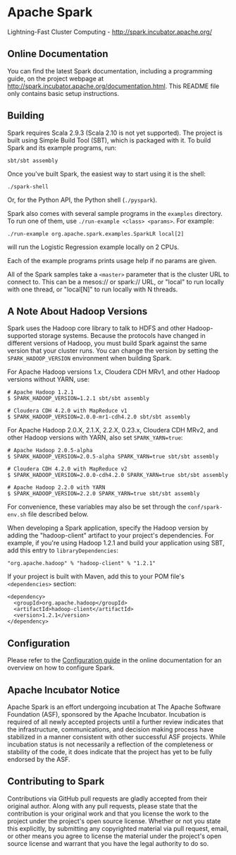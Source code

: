 # Apache Spark

Lightning-Fast Cluster Computing - <http://spark.incubator.apache.org/>


## Online Documentation

You can find the latest Spark documentation, including a programming
guide, on the project webpage at <http://spark.incubator.apache.org/documentation.html>.
This README file only contains basic setup instructions.


## Building

Spark requires Scala 2.9.3 (Scala 2.10 is not yet supported). The project is
built using Simple Build Tool (SBT), which is packaged with it. To build
Spark and its example programs, run:

    sbt/sbt assembly

Once you've built Spark, the easiest way to start using it is the shell:

    ./spark-shell

Or, for the Python API, the Python shell (`./pyspark`).

Spark also comes with several sample programs in the `examples` directory.
To run one of them, use `./run-example <class> <params>`. For example:

    ./run-example org.apache.spark.examples.SparkLR local[2]

will run the Logistic Regression example locally on 2 CPUs.

Each of the example programs prints usage help if no params are given.

All of the Spark samples take a `<master>` parameter that is the cluster URL
to connect to. This can be a mesos:// or spark:// URL, or "local" to run
locally with one thread, or "local[N]" to run locally with N threads.


## A Note About Hadoop Versions

Spark uses the Hadoop core library to talk to HDFS and other Hadoop-supported
storage systems. Because the protocols have changed in different versions of
Hadoop, you must build Spark against the same version that your cluster runs.
You can change the version by setting the `SPARK_HADOOP_VERSION` environment
when building Spark.

For Apache Hadoop versions 1.x, Cloudera CDH MRv1, and other Hadoop
versions without YARN, use:

    # Apache Hadoop 1.2.1
    $ SPARK_HADOOP_VERSION=1.2.1 sbt/sbt assembly

    # Cloudera CDH 4.2.0 with MapReduce v1
    $ SPARK_HADOOP_VERSION=2.0.0-mr1-cdh4.2.0 sbt/sbt assembly

For Apache Hadoop 2.0.X, 2.1.X, 2.2.X, 0.23.x, Cloudera CDH MRv2, and other Hadoop versions
with YARN, also set `SPARK_YARN=true`:

    # Apache Hadoop 2.0.5-alpha
    $ SPARK_HADOOP_VERSION=2.0.5-alpha SPARK_YARN=true sbt/sbt assembly

    # Cloudera CDH 4.2.0 with MapReduce v2
    $ SPARK_HADOOP_VERSION=2.0.0-cdh4.2.0 SPARK_YARN=true sbt/sbt assembly

    # Apache Hadoop 2.2.0 with YARN
    $ SPARK_HADOOP_VERSION=2.2.0 SPARK_YARN=true sbt/sbt assembly

For convenience, these variables may also be set through the `conf/spark-env.sh` file
described below.

When developing a Spark application, specify the Hadoop version by adding the
"hadoop-client" artifact to your project's dependencies. For example, if you're
using Hadoop 1.2.1 and build your application using SBT, add this entry to
`libraryDependencies`:

    "org.apache.hadoop" % "hadoop-client" % "1.2.1"

If your project is built with Maven, add this to your POM file's `<dependencies>` section:

    <dependency>
      <groupId>org.apache.hadoop</groupId>
      <artifactId>hadoop-client</artifactId>
      <version>1.2.1</version>
    </dependency>


## Configuration

Please refer to the [Configuration guide](http://spark.incubator.apache.org/docs/latest/configuration.html)
in the online documentation for an overview on how to configure Spark.


## Apache Incubator Notice

Apache Spark is an effort undergoing incubation at The Apache Software
Foundation (ASF), sponsored by the Apache Incubator. Incubation is required of
all newly accepted projects until a further review indicates that the
infrastructure, communications, and decision making process have stabilized in
a manner consistent with other successful ASF projects. While incubation status
is not necessarily a reflection of the completeness or stability of the code,
it does indicate that the project has yet to be fully endorsed by the ASF.


## Contributing to Spark

Contributions via GitHub pull requests are gladly accepted from their original
author. Along with any pull requests, please state that the contribution is
your original work and that you license the work to the project under the
project's open source license. Whether or not you state this explicitly, by
submitting any copyrighted material via pull request, email, or other means
you agree to license the material under the project's open source license and
warrant that you have the legal authority to do so.
